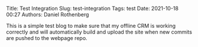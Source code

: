 Title: Test Integration
Slug: test-integration
Tags: test
Date: 2021-10-18 00:27
Authors: Daniel Rothenberg

This is a simple test blog to make sure that my offline CRM is working correctly
and will automatically build and upload the site when new commits are pushed to
the webpage repo.
